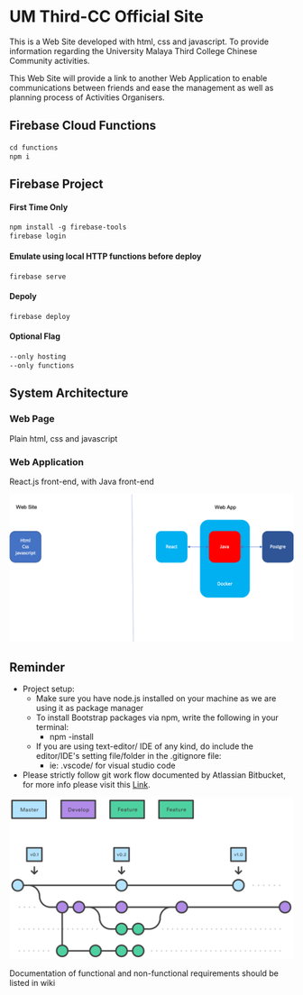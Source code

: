 # UM Third-CC Official Site

This is a Web Site developed with html, css and javascript. To provide information regarding the University Malaya Third College Chinese Community activities.

This Web Site will provide a link to another Web Application to enable communications between friends and ease the management as well as planning process of Activities Organisers.

## Firebase Cloud Functions
~~~
cd functions
npm i
~~~

## Firebase Project
#### First Time Only
~~~
npm install -g firebase-tools
firebase login
~~~
#### Emulate using local HTTP functions before deploy
~~~
firebase serve
~~~
#### Depoly
~~~
firebase deploy
~~~
#### Optional Flag
~~~
--only hosting
--only functions
~~~


## System Architecture


### Web Page

Plain html, css and javascript

### Web Application

React.js front-end, with Java front-end

![alt text](./docs/Architecture.png)

## Reminder
* Project setup:
  * Make sure you have node.js installed on your machine as we are using it as package manager
  * To install Bootstrap packages via npm, write the following in your terminal: 
    * npm -install
  * If you are using text-editor/ IDE of any kind, do include the editor/IDE's setting file/folder in the .gitignore file:
    * ie: .vscode/ for visual studio code
* Please strictly follow git work flow documented by Atlassian Bitbucket, for more info please visit this [Link](https://www.atlassian.com/git/tutorials/comparing-workflows/gitflow-workflow).


![alt text](./docs/GitFlow.svg)

Documentation of functional and non-functional requirements should be listed in wiki